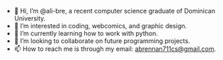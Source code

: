 - 👋 Hi, I’m @ali-bre, a recent computer science graduate of Dominican University.
- 👀 I’m interested in coding, webcomics, and graphic design.
- 🌱 I’m currently learning how to work with python.
- 💞️ I’m looking to collaborate on future programming projects.
- 📫 How to reach me is through my email: abrennan711cs@gmail.com. 

<!---
ali-bre/ali-bre is a ✨ special ✨ repository because its `README.md` (this file) appears on your GitHub profile.
You can click the Preview link to take a look at your changes.
--->
